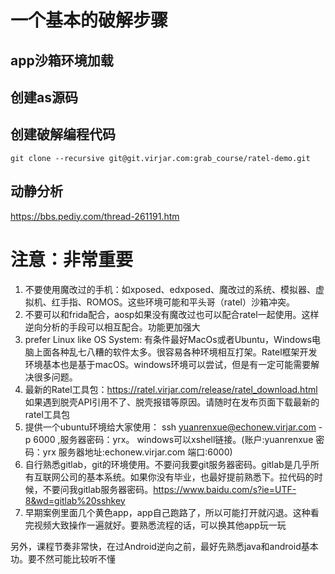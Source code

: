 # 一个基本的破解步骤

## app沙箱环境加载

## 创建as源码

## 创建破解编程代码
```
git clone --recursive git@git.virjar.com:grab_course/ratel-demo.git
```

## 动静分析


https://bbs.pediy.com/thread-261191.htm



# 注意：非常重要

1. 不要使用魔改过的手机：如xposed、edxposed、魔改过的系统、模拟器、虚拟机、红手指、ROMOS。这些环境可能和平头哥（ratel）沙箱冲突。
2. 不要可以和frida配合，aosp如果没有魔改过也可以配合ratel一起使用。这样逆向分析的手段可以相互配合。功能更加强大
3. prefer Linux like OS System: 有条件最好MacOs或者Ubuntu，Windows电脑上面各种乱七八糟的软件太多。很容易各种环境相互打架。Ratel框架开发环境基本也是基于macOS。windows环境可以尝试，但是有一定可能需要解决很多问题。
4. 最新的Ratel工具包：https://ratel.virjar.com/release/ratel_download.html 如果遇到脱壳API引用不了、脱壳报错等原因。请随时在发布页面下载最新的ratel工具包
5. 提供一个ubuntu环境给大家使用： ssh yuanrenxue@echonew.virjar.com -p 6000 ,服务器密码：yrx。 windows可以xshell链接。(账户:yuanrenxue 密码：yrx 服务器地址:echonew.virjar.com 端口:6000)
6. 自行熟悉gitlab，git的环境使用。不要问我要git服务器密码。gitlab是几乎所有互联网公司的基本系统。如果你没有毕业，也最好提前熟悉下。拉代码的时候，不要问我gitlab服务器密码。https://www.baidu.com/s?ie=UTF-8&wd=gitlab%20sshkey
7. 早期案例里面几个黄色app，app自己跑路了，所以可能打开就闪退。这种看完视频大致操作一遍就好。要熟悉流程的话，可以换其他app玩一玩


另外，课程节奏非常快，在过Android逆向之前，最好先熟悉java和android基本功。要不然可能比较听不懂